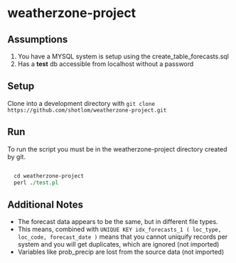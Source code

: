 # weatherzone-project

## Assumptions

1. You have a MYSQL system is setup using the create_table_forecasts.sql
2. Has a **test** db accessible from localhost without a password

## Setup

Clone into a development directory with ```git clone https://github.com/shotlom/weatherzone-project.git```

## Run

To run the script you must be in the weatherzone-project directory created by git.

```perl

  cd weatherzone-project
  perl ./test.pl

```
## Additional Notes

* The forecast data appears to be the same, but in different file types.
* This means, combined with ```UNIQUE KEY idx_forecasts_1 ( loc_type, loc_code, forecast_date )``` means that you cannot uniquify records per system and you will get duplicates, which are ignored (not imported)
* Variables like prob_precip are lost from the source data (not imported)
